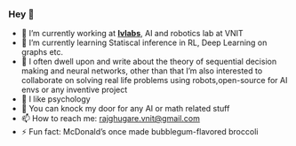 ### Hey 👋

- 🔭 I’m currently working at **[Ivlabs](https://www.ivlabs.in/)**, AI and robotics lab at VNIT
- 🌱 I’m currently learning Statiscal inference in RL, Deep Learning on graphs etc.
- 👯 I often dwell upon and write about the theory of sequential decision making and neural networks, other than that I’m also interested to collaborate on solving real life problems using robots,open-source for AI envs or any inventive project
- 👯 I like psychology
- 💬 You can knock my door for any AI or math related stuff
- 📫 How to reach me: rajghugare.vnit@gmail.com
- ⚡ Fun fact:  McDonald’s once made bubblegum-flavored broccoli

